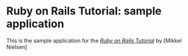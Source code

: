 # Ruby on Rails Tutorial: sample application


This is the sample application for
the [*Ruby on Rails Tutorial*](http://railstutorial.org/)
by [Mikkel Nielsen]